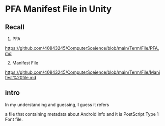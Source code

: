 # PFA Manifest File in Unity
## Recall 
1. PFA

https://github.com/40843245/ComputerSceience/blob/main/Term/File/PFA.md

2. Manifest File

https://github.com/40843245/ComputerSceience/blob/main/Term/File/Manifest%20file.md

## intro
In my understanding and guessing, I guess it refers

a file that containing metadata about Android info and it is PostScript Type 1 Font file.

